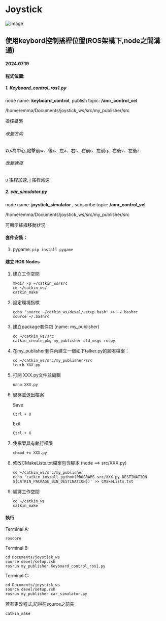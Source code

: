 # Joystick

![image](https://github.com/user-attachments/assets/44add8b1-2e7e-4485-8759-adcd089ce3e5)

## 使用keybord控制搖桿位置(ROS架構下,node之間溝通)
#### 2024.07.19
#### 程式位置:
##### 1. Keyboard_control_ros1.py  
node name: **keyboard_control**, publish topic: **/amr_control_vel**

/home/emma/Documents/joystick_ws/src/my_publisher/src

操控鍵盤

###### 改變方向
以s為中心,點擊前w、後x、左a、右f、右前r、左前q、右後v、左後z

###### 改變速度
u 搖桿加速, j 搖桿減速


##### 2. car_simulator.py 
node name: **joystick_simulator** , subscribe topic: **/amr_control_vel**

/home/emma/Documents/joystick_ws/src/my_publisher/src

可顯示搖桿移動狀況

#### 套件安裝：
1. pygame: `pip install pygame`

#### 建立 ROS Nodes
1. 建立工作空間
    ```
    mkdir -p ~/catkin_ws/src
    cd ~/catkin_ws/
    catkin_make
    ```
2. 設定環境指標
    ```
    echo "source ~/catkin_ws/devel/setup.bash" >> ~/.bashrc
    source ~/.bashrc
    ```
3. 建立package套件包 (name: my_publisher)
    ```
    cd ~/catkin_ws/src
    catkin_create_pkg my_publisher std_msgs rospy
    ```
4. 在my_publisher套件內建立一個如下talker.py的腳本檔案：
    ```
    cd ~/catkin_ws/src/my_publisher/src
    touch XXX.py
    ```    
5. 打開 XXX.py文件並編輯
    ```
    nano XXX.py
    ```
7. 儲存並退出檔案
   
   Save
    ```
    Ctrl + O
    ```
    Exit
    ```
    Ctrl + X
    ```
9. 使檔案具有執行權限
    ```
    chmod +x XXX.py
    ```
10. 修改CMakeLists.txt檔案包含腳本 (node ==> src/XXX.py)
    ```
    cd ~/catkin_ws/src/my_publisher
    echo 'catkin_install_python(PROGRAMS src/XXX.py DESTINATION ${CATKIN_PACKAGE_BIN_DESTINATION})' >> CMakeLists.txt
    ```
11. 編譯工作空間
    ```
    cd ~/catkin_ws
    catkin_make
    ```

#### 執行
Terminal A: 
```
roscore
```
Terminal B:
```
cd Documents/joystick_ws
source devel/setup.zsh
rosrun my_publisher Keyboard_control_ros1.py
```
Terminal C:
```
cd Documents/joystick_ws
source devel/setup.zsh
rosrun my_publisher car_simulator.py
```
若有更改程式,記得在source之前先
```
catkin_make
```
